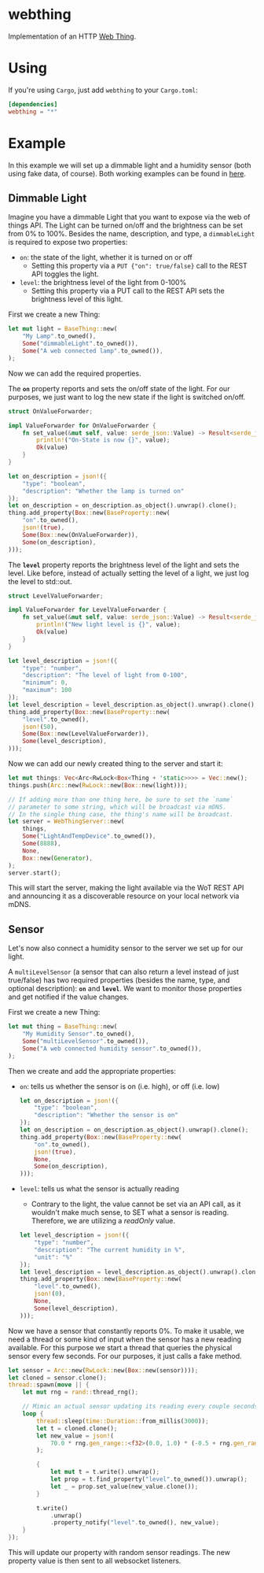 # webthing

Implementation of an HTTP [Web Thing](https://iot.mozilla.org/wot/).

# Using

If you're using `Cargo`, just add `webthing` to your `Cargo.toml`:

```toml
[dependencies]
webthing = "*"
```

# Example

In this example we will set up a dimmable light and a humidity sensor (both using fake data, of course). Both working examples can be found in [here](https://github.com/mozilla-iot/webthing-rust/tree/master/example).

## Dimmable Light

Imagine you have a dimmable Light that you want to expose via the web of things API. The Light can be turned on/off and the brightness can be set from 0% to 100%. Besides the name, description, and type, a `dimmableLight` is required to expose two properties:
* `on`: the state of the light, whether it is turned on or off
    * Setting this property via a `PUT {"on": true/false}` call to the REST API toggles the light.
* `level`: the brightness level of the light from 0-100%
    * Setting this property via a PUT call to the REST API sets the brightness level of this light.

First we create a new Thing:

```rust
let mut light = BaseThing::new(
    "My Lamp".to_owned(),
    Some("dimmableLight".to_owned()),
    Some("A web connected lamp".to_owned()),
);
```

Now we can add the required properties.

The **`on`** property reports and sets the on/off state of the light. For our purposes, we just want to log the new state if the light is switched on/off.

```rust
struct OnValueForwarder;

impl ValueForwarder for OnValueForwarder {
    fn set_value(&mut self, value: serde_json::Value) -> Result<serde_json::Value, &'static str> {
        println!("On-State is now {}", value);
        Ok(value)
    }
}

let on_description = json!({
    "type": "boolean",
    "description": "Whether the lamp is turned on"
});
let on_description = on_description.as_object().unwrap().clone();
thing.add_property(Box::new(BaseProperty::new(
    "on".to_owned(),
    json!(true),
    Some(Box::new(OnValueForwarder)),
    Some(on_description),
)));
```

The **`level`** property reports the brightness level of the light and sets the level. Like before, instead of actually setting the level of a light, we just log the level to std::out.

```rust
struct LevelValueForwarder;

impl ValueForwarder for LevelValueForwarder {
    fn set_value(&mut self, value: serde_json::Value) -> Result<serde_json::Value, &'static str> {
        println!("New light level is {}", value);
        Ok(value)
    }
}

let level_description = json!({
    "type": "number",
    "description": "The level of light from 0-100",
    "minimum": 0,
    "maximum": 100
});
let level_description = level_description.as_object().unwrap().clone();
thing.add_property(Box::new(BaseProperty::new(
    "level".to_owned(),
    json!(50),
    Some(Box::new(LevelValueForwarder)),
    Some(level_description),
)));
```

Now we can add our newly created thing to the server and start it:

```rust
let mut things: Vec<Arc<RwLock<Box<Thing + 'static>>>> = Vec::new();
things.push(Arc::new(RwLock::new(Box::new(light)));

// If adding more than one thing here, be sure to set the `name`
// parameter to some string, which will be broadcast via mDNS.
// In the single thing case, the thing's name will be broadcast.
let server = WebThingServer::new(
    things,
    Some("LightAndTempDevice".to_owned()),
    Some(8888),
    None,
    Box::new(Generator),
);
server.start();
```

This will start the server, making the light available via the WoT REST API and announcing it as a discoverable resource on your local network via mDNS.

## Sensor

Let's now also connect a humidity sensor to the server we set up for our light.

A `multiLevelSensor` (a sensor that can also return a level instead of just true/false) has two required properties (besides the name, type, and  optional description): **`on`** and **`level`**. We want to monitor those properties and get notified if the value changes.

First we create a new Thing:

```rust
let mut thing = BaseThing::new(
    "My Humidity Sensor".to_owned(),
    Some("multiLevelSensor".to_owned()),
    Some("A web connected humidity sensor".to_owned()),
);
```

Then we create and add the appropriate properties:
* `on`: tells us whether the sensor is on (i.e. high), or off (i.e. low)

    ```rust
    let on_description = json!({
        "type": "boolean",
        "description": "Whether the sensor is on"
    });
    let on_description = on_description.as_object().unwrap().clone();
    thing.add_property(Box::new(BaseProperty::new(
        "on".to_owned(),
        json!(true),
        None,
        Some(on_description),
    )));
    ```

* `level`: tells us what the sensor is actually reading
    * Contrary to the light, the value cannot be set via an API call, as it wouldn't make much sense, to SET what a sensor is reading. Therefore, we are utilizing a *readOnly* value.

    ```rust
    let level_description = json!({
        "type": "number",
        "description": "The current humidity in %",
        "unit": "%"
    });
    let level_description = level_description.as_object().unwrap().clone();
    thing.add_property(Box::new(BaseProperty::new(
        "level".to_owned(),
        json!(0),
        None,
        Some(level_description),
    )));
    ```

Now we have a sensor that constantly reports 0%. To make it usable, we need a thread or some kind of input when the sensor has a new reading available. For this purpose we start a thread that queries the physical sensor every few seconds. For our purposes, it just calls a fake method.

```rust
let sensor = Arc::new(RwLock::new(Box::new(sensor))));
let cloned = sensor.clone();
thread::spawn(move || {
    let mut rng = rand::thread_rng();

    // Mimic an actual sensor updating its reading every couple seconds.
    loop {
        thread::sleep(time::Duration::from_millis(3000));
        let t = cloned.clone();
        let new_value = json!(
            70.0 * rng.gen_range::<f32>(0.0, 1.0) * (-0.5 + rng.gen_range::<f32>(0.0, 1.0))
        );

        {
            let mut t = t.write().unwrap();
            let prop = t.find_property("level".to_owned()).unwrap();
            let _ = prop.set_value(new_value.clone());
        }

        t.write()
            .unwrap()
            .property_notify("level".to_owned(), new_value);
    }
});
```

This will update our property with random sensor readings. The new property value is then sent to all websocket listeners.
